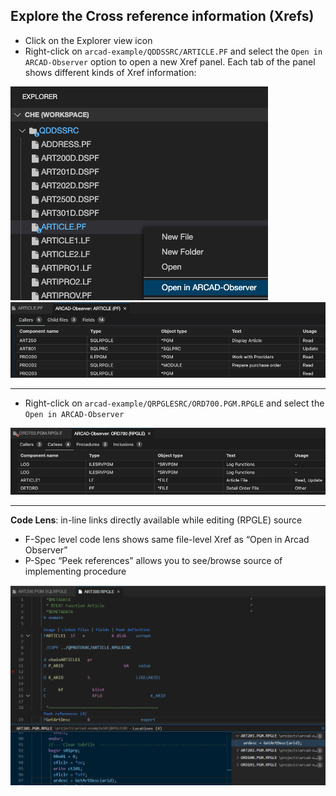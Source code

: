 
<!-- panels:start -->

<!-- div:left-panel -->

## Explore the Cross reference information (Xrefs)

* Click on the Explorer view icon
* Right-click on `arcad-example/QDDSSRC/ARTICLE.PF` and select the `Open in ARCAD-Observer` option to open a new Xref panel. Each tab of the panel shows different kinds of Xref information:

<!-- div:right-panel -->

![](04/observer_a.png)
![](04/observer_b.png)

<!-- panels:end -->
---
<!-- panels:start -->

<!-- div:left-panel -->


* Right-click on `arcad-example/QRPGLESRC/ORD700.PGM.RPGLE` and select the `Open in ARCAD-Observer`

<!-- div:right-panel -->

![](04/observer_c.png)

<!-- panels:end -->
---

<!-- panels:start -->

<!-- div:left-panel -->

**Code Lens**: in-line links directly available while editing (RPGLE) source

* F-Spec level code lens shows same file-level Xref as “Open in Arcad Observer”
* P-Spec “Peek references” allows you to see/browse source of implementing procedure

<!-- div:right-panel -->

![](04/codelens.png)

<!-- panels:end -->